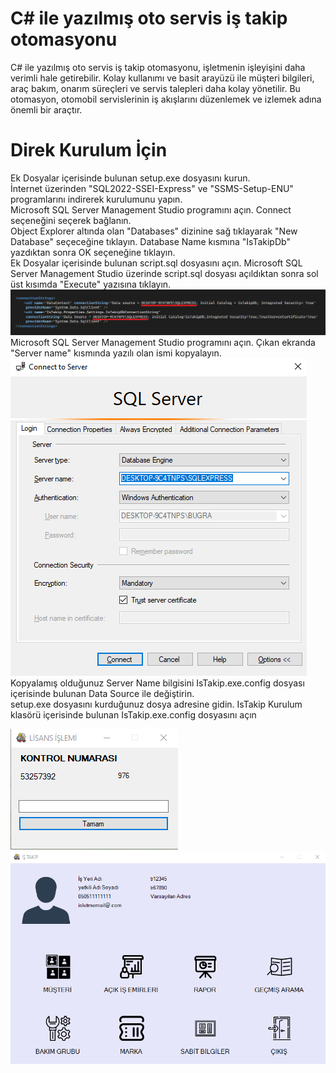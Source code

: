 # C# ile yazılmış oto servis iş takip otomasyonu

C# ile yazılmış oto servis iş takip otomasyonu, işletmenin işleyişini daha verimli hale getirebilir. Kolay kullanımı ve basit arayüzü ile  müşteri bilgileri, araç bakım, onarım süreçleri ve servis talepleri daha kolay yönetilir. Bu otomasyon, otomobil servislerinin iş akışlarını düzenlemek ve izlemek adına önemli bir araçtır. 

# Direk Kurulum İçin
Ek Dosyalar içerisinde bulunan setup.exe dosyasını kurun. <br>
İnternet üzerinden "SQL2022-SSEI-Express" ve "SSMS-Setup-ENU" programlarını indirerek kurulumunu yapın. <br>
Microsoft SQL Server Management Studio programını açın. Connect seçeneğini seçerek bağlanın. <br>
Object Explorer altında olan "Databases" dizinine sağ tıklayarak "New Database" seçeceğine tıklayın. Database Name kısmına "IsTakipDb" yazdıktan sonra OK seçeneğine tıklayın. <br>
Ek Dosyalar içerisinde bulunan script.sql dosyasını açın. Microsoft SQL Server Management Studio üzerinde script.sql dosyası açıldıktan sonra sol üst kısımda "Execute" yazısına tıklayın. <br> 
![image alt](https://github.com/bgryapicioglu/Oto-servis-is-takip-otomasyonu/blob/main/Ss4.png?raw=true)
Microsoft SQL Server Management Studio programını açın. Çıkan ekranda "Server name" kısmında yazılı olan ismi kopyalayın. <br>
![image alt](https://github.com/bgryapicioglu/Oto-servis-is-takip-otomasyonu/blob/main/Ss3.png?raw=true) <br>
Kopyalamış olduğunuz Server Name bilgisini IsTakip.exe.config dosyası içerisinde bulunan Data Source ile değiştirin. <br>
setup.exe dosyasını kurduğunuz dosya adresine gidin. IsTakip Kurulum klasörü içerisinde bulunan IsTakip.exe.config dosyasını açın <br>





![image alt](https://github.com/bgryapicioglu/Oto-servis-is-takip-otomasyonu/blob/main/Ss1.png?raw=true)
![image alt](https://github.com/bgryapicioglu/Oto-servis-is-takip-otomasyonu/blob/main/Ss2.png?raw=true)

## 
